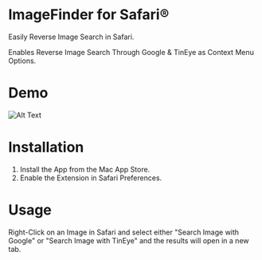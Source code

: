 # ImageFinder for Safari®
Easily Reverse Image Search in Safari.

Enables Reverse Image Search Through Google & TinEye as Context Menu Options.

# Demo
![Alt Text](https://i.ibb.co/c1jY4QQ/Demo.gif)

# Installation
1. Install the App from the Mac App Store.
2. Enable the Extension in Safari Preferences.

# Usage
Right-Click on an Image in Safari and select either "Search Image with Google" or "Search Image with TinEye" and the results will open in a new tab.


